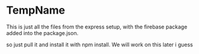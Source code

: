 # TempName

This is just all the files from the express setup, with the firebase package added into the package.json. 

so just pull it and install it with npm install. We will work on this later i guess
